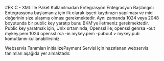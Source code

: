 #EK C - XML İle Paket Kullanılmadan Entegrasyon
Entegrasyon Başlangıcı
Entegrasyona başlamanız için ilk olarak işyeri kaydınızın yapılması ve mid değerinin size
ulaşmış olması gerekmektedir.
Aynı zamanda 1024 veya 2048 boyutunda bir public key yaratıp bunu BKM’ye iletmeniz
gerekmektedir.
Public key yaratmak için, Unix ortamında, Openssl ile;
openssl genrsa -out mykey.pem 1024
openssl rsa -in mykey.pem -pubout > mykey.pub
komutlarını kullanabilirsiniz.

Webservis Tanımları
initializePayment Servisi için hazırlanan webservis tanımları aşağıda yer almaktadır.


